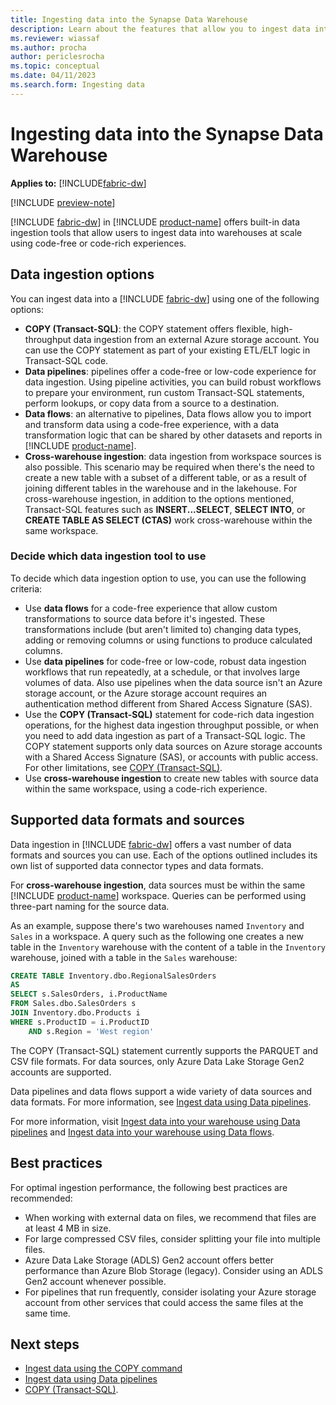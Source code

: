 ```yaml
---
title: Ingesting data into the Synapse Data Warehouse 
description: Learn about the features that allow you to ingest data into your Synapse Data Warehouse in Microsoft Fabric.
ms.reviewer: wiassaf
ms.author: procha
author: periclesrocha
ms.topic: conceptual
ms.date: 04/11/2023
ms.search.form: Ingesting data
---
```


# Ingesting data into the Synapse Data Warehouse

**Applies to:** [!INCLUDE[fabric-dw](includes/applies-to-version/fabric-dw.md)]

[!INCLUDE [preview-note](../includes/preview-note.md)]

 [!INCLUDE [fabric-dw](includes/fabric-dw.md)] in [!INCLUDE [product-name](../includes/product-name.md)] offers built-in data ingestion tools that allow users to ingest data into warehouses at scale using code-free or code-rich experiences.

## Data ingestion options

You can ingest data into a [!INCLUDE [fabric-dw](includes/fabric-dw.md)] using one of the following options:

- **COPY (Transact-SQL)**: the COPY statement offers flexible, high-throughput data ingestion from an external Azure storage account. You can use the COPY statement as part of your existing ETL/ELT logic in Transact-SQL code.
- **Data pipelines**: pipelines offer a code-free or low-code experience for data ingestion. Using pipeline activities, you can build robust workflows to prepare your environment, run custom Transact-SQL statements, perform lookups, or copy data from a source to a destination.
- **Data flows**: an alternative to pipelines, Data flows allow you to import and transform data using a code-free experience, with a data transformation logic that can be shared by other datasets and reports in [!INCLUDE [product-name](../includes/product-name.md)]. 
- **Cross-warehouse ingestion**: data ingestion from workspace sources is also possible. This scenario may be required when there's the need to create a new table with a subset of a different table, or as a result of joining different tables in the warehouse and in the lakehouse. For cross-warehouse ingestion, in addition to the options mentioned, Transact-SQL features such as **INSERT...SELECT**, **SELECT INTO**, or **CREATE TABLE AS SELECT (CTAS)** work cross-warehouse within the same workspace. 

### Decide which data ingestion tool to use

To decide which data ingestion option to use, you can use the following criteria: 

- Use **data flows** for a code-free experience that allow custom transformations to source data before it's ingested. These transformations include (but aren't limited to) changing data types, adding or removing columns or using functions to produce calculated columns.
- Use **data pipelines** for code-free or low-code, robust data ingestion workflows that run repeatedly, at a schedule, or that involves large volumes of data. Also use pipelines when the data source isn't an Azure storage account, or the Azure storage account requires an authentication method different from Shared Access Signature (SAS). 
- Use the **COPY (Transact-SQL)** statement for code-rich data ingestion operations, for the highest data ingestion throughput possible, or when you need to add data ingestion as part of a Transact-SQL logic. The COPY statement supports only data sources on Azure storage accounts with a Shared Access Signature (SAS), or accounts with public access. For other limitations, see [COPY (Transact-SQL)](/sql/t-sql/statements/copy-into-transact-sql).
- Use **cross-warehouse ingestion** to create new tables with source data within the same workspace, using a code-rich experience.

## Supported data formats and sources

Data ingestion in [!INCLUDE [fabric-dw](includes/fabric-dw.md)] offers a vast number of data formats and sources you can use. Each of the options outlined includes its own list of supported data connector types and data formats. 

For **cross-warehouse ingestion**, data sources must be within the same [!INCLUDE [product-name](../includes/product-name.md)] workspace. Queries can be performed using three-part naming for the source data. 

As an example, suppose there's two warehouses named `Inventory` and `Sales` in a workspace. A query such as the following one creates a new table in the `Inventory` warehouse with the content of a table in the `Inventory` warehouse, joined with a table in the `Sales` warehouse:

```sql
CREATE TABLE Inventory.dbo.RegionalSalesOrders
AS
SELECT s.SalesOrders, i.ProductName
FROM Sales.dbo.SalesOrders s
JOIN Inventory.dbo.Products i
WHERE s.ProductID = i.ProductID
    AND s.Region = 'West region'
```

The COPY (Transact-SQL) statement currently supports the PARQUET and CSV file formats. For data sources, only Azure Data Lake Storage Gen2 accounts are supported.

Data pipelines and data flows support a wide variety of data sources and data formats. For more information, see [Ingest data using Data pipelines](ingest-data-pipelines.md).

For more information, visit [Ingest data into your warehouse using Data pipelines](/ingest-data-pipelines) and [Ingest data into your warehouse using Data flows](/ingest-data-flows).

## Best practices

For optimal ingestion performance, the following best practices are recommended: 
- When working with external data on files, we recommend that files are at least 4 MB in size. 
- For large compressed CSV files, consider splitting your file into multiple files. 
- Azure Data Lake Storage (ADLS) Gen2 account offers better performance than Azure Blob Storage (legacy). Consider using an ADLS Gen2 account whenever possible. 
- For pipelines that run frequently, consider isolating your Azure storage account from other services that could access the same files at the same time.

## Next steps

- [Ingest data using the COPY command](ingest-data-copy-command.md)
- [Ingest data using Data pipelines](ingest-data-pipelines.md)
- [COPY (Transact-SQL)](/sql/t-sql/statements/copy-into-transact-sql).
